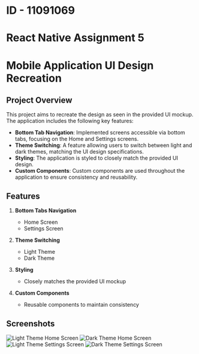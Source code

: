 # ID - 11091069

# React Native Assignment 5

# Mobile Application UI Design Recreation

## Project Overview
This project aims to recreate the design as seen in the provided UI mockup. The application includes the following key features:

- **Bottom Tab Navigation**: Implemented screens accessible via bottom tabs, focusing on the Home and Settings screens.
- **Theme Switching**: A feature allowing users to switch between light and dark themes, matching the UI design specifications.
- **Styling**: The application is styled to closely match the provided UI design.
- **Custom Components**: Custom components are used throughout the application to ensure consistency and reusability.

## Features
1. **Bottom Tabs Navigation**
   - Home Screen
   - Settings Screen

2. **Theme Switching**
   - Light Theme
   - Dark Theme

3. **Styling**
   - Closely matches the provided UI mockup

4. **Custom Components**
   - Reusable components to maintain consistency

## Screenshots
![Light Theme Home Screen](assets/homepage.png)
![Dark Theme Home Screen](assets/settingsPageLight.png)
![Light Theme Settings Screen](assets/homePageDark.png)
![Dark Theme Settings Screen](assets/settingsPageDark.png)
